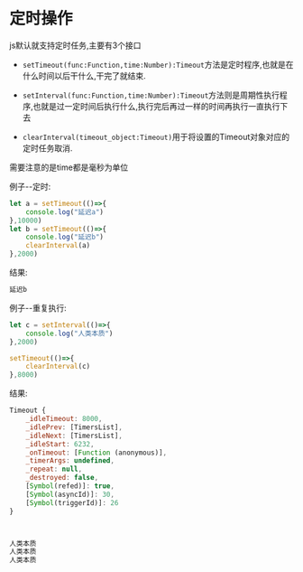# 定时操作

js默认就支持定时任务,主要有3个接口

+ `setTimeout(func:Function,time:Number):Timeout`方法是定时程序,也就是在什么时间以后干什么,干完了就结束.

+ `setInterval(func:Function,time:Number):Timeout`方法则是周期性执行程序,也就是过一定时间后执行什么,执行完后再过一样的时间再执行一直执行下去

+ `clearInterval(timeout_object:Timeout)`用于将设置的Timeout对象对应的定时任务取消.

需要注意的是time都是毫秒为单位

例子--定时:

```javascript
let a = setTimeout(()=>{
    console.log("延迟a")
},10000)
let b = setTimeout(()=>{
    console.log("延迟b")
    clearInterval(a)
},2000)

```

结果:

```javascript
延迟b
```

例子--重复执行:

```javascript
let c = setInterval(()=>{
    console.log("人类本质")
},2000)

setTimeout(()=>{
    clearInterval(c)
},8000) 
```


结果:

```javascript
Timeout {
    _idleTimeout: 8000,
    _idlePrev: [TimersList],
    _idleNext: [TimersList],
    _idleStart: 6232,
    _onTimeout: [Function (anonymous)],
    _timerArgs: undefined,
    _repeat: null,
    _destroyed: false,
    [Symbol(refed)]: true,
    [Symbol(asyncId)]: 30,
    [Symbol(triggerId)]: 26
}



人类本质
人类本质
人类本质
```
